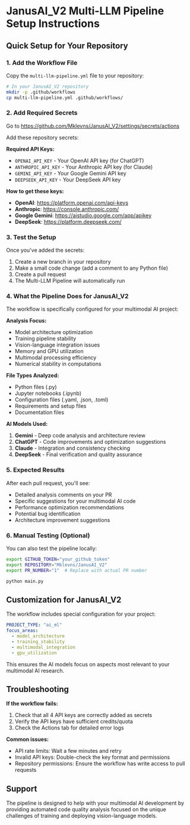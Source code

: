 # JanusAI_V2 Multi-LLM Pipeline Setup Instructions

## Quick Setup for Your Repository

### 1. Add the Workflow File

Copy the `multi-llm-pipeline.yml` file to your repository:

```bash
# In your JanusAI_V2 repository
mkdir -p .github/workflows
cp multi-llm-pipeline.yml .github/workflows/
```

### 2. Add Required Secrets

Go to https://github.com/Mklevns/JanusAI_V2/settings/secrets/actions

Add these repository secrets:

**Required API Keys:**
- `OPENAI_API_KEY` - Your OpenAI API key (for ChatGPT)
- `ANTHROPIC_API_KEY` - Your Anthropic API key (for Claude)
- `GEMINI_API_KEY` - Your Google Gemini API key
- `DEEPSEEK_API_KEY` - Your DeepSeek API key

**How to get these keys:**
- **OpenAI**: https://platform.openai.com/api-keys
- **Anthropic**: https://console.anthropic.com/
- **Google Gemini**: https://aistudio.google.com/app/apikey
- **DeepSeek**: https://platform.deepseek.com/

### 3. Test the Setup

Once you've added the secrets:

1. Create a new branch in your repository
2. Make a small code change (add a comment to any Python file)
3. Create a pull request
4. The Multi-LLM Pipeline will automatically run

### 4. What the Pipeline Does for JanusAI_V2

The workflow is specifically configured for your multimodal AI project:

**Analysis Focus:**
- Model architecture optimization
- Training pipeline stability
- Vision-language integration issues
- Memory and GPU utilization
- Multimodal processing efficiency
- Numerical stability in computations

**File Types Analyzed:**
- Python files (.py)
- Jupyter notebooks (.ipynb)
- Configuration files (.yaml, .json, .toml)
- Requirements and setup files
- Documentation files

**AI Models Used:**
1. **Gemini** - Deep code analysis and architecture review
2. **ChatGPT** - Code improvements and optimization suggestions
3. **Claude** - Integration and consistency checking
4. **DeepSeek** - Final verification and quality assurance

### 5. Expected Results

After each pull request, you'll see:
- Detailed analysis comments on your PR
- Specific suggestions for your multimodal AI code
- Performance optimization recommendations
- Potential bug identification
- Architecture improvement suggestions

### 6. Manual Testing (Optional)

You can also test the pipeline locally:

```bash
export GITHUB_TOKEN="your_github_token"
export REPOSITORY="Mklevns/JanusAI_V2"
export PR_NUMBER="1"  # Replace with actual PR number

python main.py
```

## Customization for JanusAI_V2

The workflow includes special configuration for your project:

```yaml
PROJECT_TYPE: "ai_ml"
focus_areas:
  - model_architecture
  - training_stability
  - multimodal_integration
  - gpu_utilization
```

This ensures the AI models focus on aspects most relevant to your multimodal AI research.

## Troubleshooting

**If the workflow fails:**
1. Check that all 4 API keys are correctly added as secrets
2. Verify the API keys have sufficient credits/quota
3. Check the Actions tab for detailed error logs

**Common issues:**
- API rate limits: Wait a few minutes and retry
- Invalid API keys: Double-check the key format and permissions
- Repository permissions: Ensure the workflow has write access to pull requests

## Support

The pipeline is designed to help with your multimodal AI development by providing automated code quality analysis focused on the unique challenges of training and deploying vision-language models.
